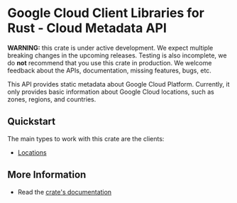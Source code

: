 # Google Cloud Client Libraries for Rust - Cloud Metadata API

<!-- Code generated by sidekick. DO NOT EDIT. -->

**WARNING:** this crate is under active development. We expect multiple breaking
changes in the upcoming releases. Testing is also incomplete, we do **not**
recommend that you use this crate in production. We welcome feedback about the
APIs, documentation, missing features, bugs, etc.

This API provides static metadata about Google Cloud Platform. Currently,
it only provides basic information about Google Cloud locations, such as
zones, regions, and countries.

## Quickstart

The main types to work with this crate are the clients:

* [Locations]

## More Information

* Read the [crate's documentation](https://docs.rs/google-cloud-location/latest/google-cloud-location)

[Locations]: https://docs.rs/google-cloud-location/latest/google_cloud_location/client/struct.Locations.html
